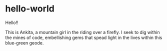 # hello-world

Hello!!

This is Ankita, a mountain girl in the riding over a firefly.
I seek to dig within the mines of code, embellishing gems that spead light in the lives within this blue-green geode.
